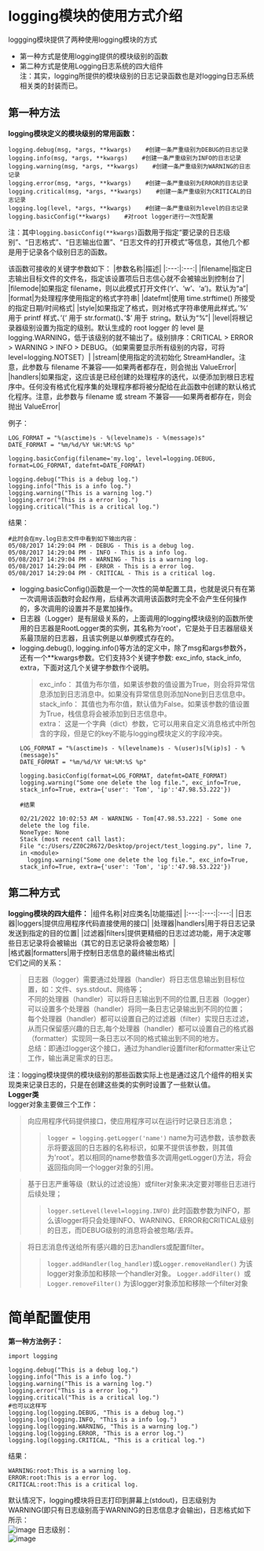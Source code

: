 # logging模块的使用方式介绍
loggging模块提供了两种使用logging模块的方式
- 第一种方式是使用logging提供的模块级别的函数  
- 第二种方式是使用Logging日志系统的四大组件  
注：其实，logging所提供的模块级别的日志记录函数也是对logging日志系统相关类的封装而已。 

## 第一种方法
**logging模块定义的模块级别的常用函数：**
```
logging.debug(msg, *args, **kwargs)    #创建一条严重级别为DEBUG的日志记录
logging.info(msg, *args, **kwargs)    #创建一条严重级别为INFO的日志记录
logging.warning(msg, *args, **kwargs)    #创建一条严重级别为WARNING的日志记录
logging.error(msg, *args, **kwargs)    #创建一条严重级别为ERROR的日志记录
logging.critical(msg, *args, **kwargs)    #创建一条严重级别为CRITICAL的日志记录
logging.log(level, *args, **kwargs)    #创建一条严重级别为level的日志记录
logging.basicConfig(**kwargs)    #对root logger进行一次性配置
```
注：其中`logging.basicConfig(**kwargs)`函数用于指定“要记录的日志级别”、“日志格式”、“日志输出位置”、“日志文件的打开模式”等信息，其他几个都是用于记录各个级别日志的函数。  

该函数可接收的关键字参数如下：
|参数名称|描述|
|:---:|:---:|
|filename|指定日志输出目标文件的文件名，指定该设置项后日志信心就不会被输出到控制台了|
|filemode|如果指定 filename，则以此模式打开文件(‘r’、‘w’、‘a’)。默认为“a”|
|format|为处理程序使用指定的格式字符串|
|datefmt|使用 time.strftime() 所接受的指定日期/时间格式|
|style|如果指定了格式，则对格式字符串使用此样式。’%’ 用于 printf 样式、’{’ 用于 str.format()、’$’ 用于 string。默认为“%”|
|level|将根记录器级别设置为指定的级别。默认生成的 root logger 的 level 是 logging.WARNING，低于该级别的就不输出了。级别排序：CRITICAL > ERROR > WARNING > INFO > DEBUG。（如果需要显示所有级别的内容，可将 level=logging.NOTSET）|
|stream|使用指定的流初始化 StreamHandler。注意，此参数与 filename 不兼容——如果两者都存在，则会抛出 ValueError|
|handlers|如果指定，这应该是已经创建的处理程序的迭代，以便添加到根日志程序中。任何没有格式化程序集的处理程序都将被分配给在此函数中创建的默认格式化程序。注意，此参数与 filename 或 stream 不兼容——如果两者都存在，则会抛出 ValueError|

例子：
```
LOG_FORMAT = "%(asctime)s - %(levelname)s - %(message)s"
DATE_FORMAT = "%m/%d/%Y %H:%M:%S %p"

logging.basicConfig(filename='my.log', level=logging.DEBUG, format=LOG_FORMAT, datefmt=DATE_FORMAT)

logging.debug("This is a debug log.")
logging.info("This is a info log.")
logging.warning("This is a warning log.")
logging.error("This is a error log.")
logging.critical("This is a critical log.")
```
结果：  
```
#此时会在my.log日志文件中看到如下输出内容：
05/08/2017 14:29:04 PM - DEBUG - This is a debug log.
05/08/2017 14:29:04 PM - INFO - This is a info log.
05/08/2017 14:29:04 PM - WARNING - This is a warning log.
05/08/2017 14:29:04 PM - ERROR - This is a error log.
05/08/2017 14:29:04 PM - CRITICAL - This is a critical log.
```
- logging.basicConfig()函数是一个一次性的简单配置工具，也就是说只有在第一次调用该函数时会起作用，后续再次调用该函数时完全不会产生任何操作的，多次调用的设置并不是累加操作。
- 日志器（Logger）是有层级关系的，上面调用的logging模块级别的函数所使用的日志器是RootLogger类的实例，其名称为'root'，它是处于日志器层级关系最顶层的日志器，且该实例是以单例模式存在的。
- logging.debug(), logging.info()等方法的定义中，除了msg和args参数外，还有一个**kwargs参数。它们支持3个关键字参数: exc_info, stack_info, extra，下面对这几个关键字参数作个说明。
  > exc_info： 其值为布尔值，如果该参数的值设置为True，则会将异常信息添加到日志消息中。如果没有异常信息则添加None到日志信息中。  
  > stack_info： 其值也为布尔值，默认值为False。如果该参数的值设置为True，栈信息将会被添加到日志信息中。  
  > extra： 这是一个字典（dict）参数，它可以用来自定义消息格式中所包含的字段，但是它的key不能与logging模块定义的字段冲突。  
  ```
  LOG_FORMAT = "%(asctime)s - %(levelname)s - %(user)s[%(ip)s] - %(message)s"
  DATE_FORMAT = "%m/%d/%Y %H:%M:%S %p"

  logging.basicConfig(format=LOG_FORMAT, datefmt=DATE_FORMAT)
  logging.warning("Some one delete the log file.", exc_info=True, stack_info=True, extra={'user': 'Tom', 'ip':'47.98.53.222'})
  
  #结果
  
  02/21/2022 10:02:53 AM - WARNING - Tom[47.98.53.222] - Some one delete the log file.
  NoneType: None
  Stack (most recent call last):
  File "c:/Users/ZZ0C2R672/Desktop/project/test_logging.py", line 7, in <module> 
    logging.warning("Some one delete the log file.", exc_info=True, stack_info=True, extra={'user': 'Tom', 'ip':'47.98.53.222'})
  ```


## 第二种方式
**logging模块的四大组件：**
|组件名称|对应类名|功能描述|
|:---:|:---:|:---:|
|日志器|loggers|提供应用程序代码直接使用的接口|
|处理器|handlers|用于将日志记录发送到指定的目的位置|
|过滤器|filters|提供更精细的日志过滤功能，用于决定哪些日志记录将会被输出（其它的日志记录将会被忽略）|  
|格式器|formatters|用于控制日志信息的最终输出格式|   
它们之间的关系：
> 日志器（logger）需要通过处理器（handler）将日志信息输出到目标位置，如：文件、sys.stdout、网络等；  
> 不同的处理器（handler）可以将日志输出到不同的位置,日志器（logger）可以设置多个处理器（handler）将同一条日志记录输出到不同的位置；  
> 每个处理器（handler）都可以设置自己的过滤器（filter）实现日志过滤，从而只保留感兴趣的日志,每个处理器（handler）都可以设置自己的格式器（formatter）实现同一条日志以不同的格式输出到不同的地方。  
> 总结：即通过logger这个接口，通过为handler设置filter和formatter来让它工作，输出满足需求的日志。

注：logging模块提供的模块级别的那些函数实际上也是通过这几个组件的相关实现类来记录日志的，只是在创建这些类的实例时设置了一些默认值。  
**Logger类**  
logger对象主要做三个工作：  
> 向应用程序代码提供接口，使应用程序可以在运行时记录日志消息；    
>>`logger = logging.getLogger('name')` name为可选参数，该参数表示将要返回的日志器的名称标识，如果不提供该参数，则其值为'root'。若以相同的name参数值多次调用getLogger()方法，将会返回指向同一个logger对象的引用。  
  
> 基于日志严重等级（默认的过滤设施）或filter对象来决定要对哪些日志进行后续处理；  
>> `logger.setLevel(level=logging.INFO)` 此时函数参数为INFO，那么该logger将只会处理INFO、WARNING、ERROR和CRITICAL级别的日志，而DEBUG级别的消息将会被忽略/丢弃。
    
> 将日志消息传送给所有感兴趣的日志handlers或配置filter。       
>> `logger.addHandler(log_handler)`或`Logger.removeHandler()` 为该logger对象添加和移除一个handler对象。 `Logger.addFilter() `或`Logger.removeFilter()` 为该logger对象添加和移除一个filter对象    

# 简单配置使用
**第一种方法例子：** 
```
import logging

logging.debug("This is a debug log.")
logging.info("This is a info log.")
logging.warning("This is a warning log.")
logging.error("This is a error log.")
logging.critical("This is a critical log.")
#也可以这样写
logging.log(logging.DEBUG, "This is a debug log.")
logging.log(logging.INFO, "This is a info log.")
logging.log(logging.WARNING, "This is a warning log.")
logging.log(logging.ERROR, "This is a error log.")
logging.log(logging.CRITICAL, "This is a critical log.")
```
结果：  
```
WARNING:root:This is a warning log.
ERROR:root:This is a error log.      
CRITICAL:root:This is a critical log.
```
默认情况下，logging模块将日志打印到屏幕上(stdout)，日志级别为WARNING(即只有日志级别高于WARNING的日志信息才会输出)，日志格式如下所示：  
![image](https://user-images.githubusercontent.com/96570699/154871882-8e771e7c-8573-40ae-88e3-f612ef49e70e.png)
日志级别：  
![image](https://user-images.githubusercontent.com/96570699/154847064-9cdef204-01c0-4a5a-b850-9848df06a1ae.png)
